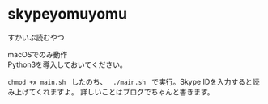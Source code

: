 # skypeyomuyomu
すかいぷ読むやつ

macOSでのみ動作  
Python3を導入しておいてください。  
  
`chmod +x main.sh`  
したのち、   
`./main.sh`  
で実行。Skype IDを入力すると読み上げてくれますよ。
詳しいことはブログでちゃんと書きます。 
